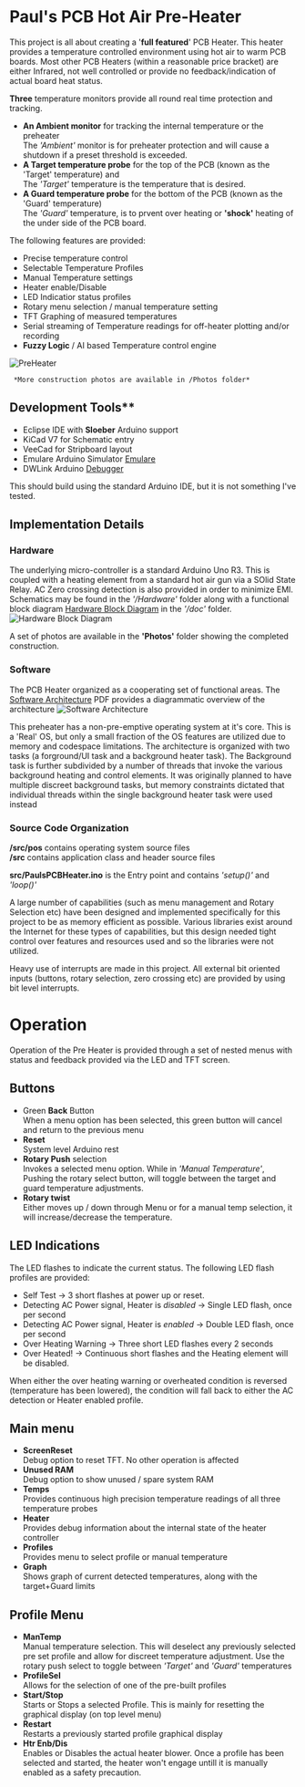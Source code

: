 # Paul's PCB Hot Air Pre-Heater
This project is all about creating a '**full featured**' PCB Heater. This heater provides a temperature controlled environment using hot air to warm PCB boards.
Most other PCB Heaters (within a reasonable price bracket) are either Infrared, not well controlled or provide no feedback/indication of actual board heat status. 

**Three** temperature monitors provide all round real time protection and tracking.

- **An Ambient monitor** for tracking the internal temperature or the preheater  
The *'Ambient'* monitor is for preheater protection and will cause a shutdown if a preset threshold is exceeded.
- **A Target temperature probe** for the top of the PCB (known as the 'Target' temperature) and  
The *'Target'* temperature is the temperature that is desired.  
- **A Guard temperature probe** for the bottom of the PCB (known as the 'Guard' temperature)  
The *'Guard'* temperature, is to prvent over heating or **'shock'** heating of the under side of the PCB board.  

The following features are provided:
- Precise temperature control
- Selectable Temperature Profiles
- Manual Temperature settings
- Heater enable/Disable
- LED Indicatior status profiles
- Rotary menu selection / manual temperature setting
- TFT Graphing of measured temperatures
- Serial streaming of Temperature readings for off-heater plotting and/or recording
- **Fuzzy Logic** / AI based Temperature control engine

![PreHeater](Photos/20240711_011926-small.jpg)

     *More construction photos are available in /Photos folder*

## Development Tools**
- Eclipse IDE with **Sloeber** Arduino support
- KiCad V7 for Schematic entry
- VeeCad for Stripboard layout
- Emulare Arduino Simulator [Emulare](https://emulare.sourceforge.net/)
- DWLink Arduino [Debugger](https://github.com/felias-fogg/dw-link/blob/master/readme.md)

This should build using the standard Arduino IDE, but it is not something I've tested.

## Implementation Details
### Hardware
The underlying micro-controller is a standard Arduino Uno R3. This is coupled with a heating element from a standard hot air gun via a SOlid State Relay. AC Zero crossing detection is also provided in order to minimize EMI. Schematics may be found in the *'/Hardware'* folder along with a functional block diagram [Hardware Block Diagram](doc/PCBPreHeaterHW.pdf) in the *'/doc'* folder.
![Hardware Block Diagram](doc/PCBPreHeaterHW.svg)

A set of photos are available in the **'Photos'** folder showing the completed construction.

### Software
The PCB Heater organized as a cooperating set of functional areas. The 
[Software Architecture](doc/PaulsPCBHeaterV2.pdf) PDF provides a diagrammatic overview of the architecture
![Software Architecture](doc/PaulsPCBHeaterV2.svg)

This preheater has a non-pre-emptive operating system at it's core. This is a 'Real' OS, but only a small fraction of the OS features are utilized due to memory and codespace limitations.
The architecture is organized with two tasks (a forground/UI task and a background heater task). The Background task is further subdivided by a number of threads that invoke the various background heating and control elements. It was originally planned to have multiple discreet background tasks, but memory constraints dictated that individual threads within the single background heater task were used instead 

### Source Code Organization
**/src/pos** contains operating system source files  
**/src** contains application class and header source files  

**src/PaulsPCBHeater.ino** is the Entry point and contains *'setup()'* and *'loop()'*

A large number of capabilities (such as menu management and Rotary Selection etc) have been designed and implemented specifically for this project to be as memory efficient as possible. Various libraries exist around the Internet for these types of capabilities, but this design needed tight control over features and resources used and so the libraries were not utilized.

Heavy use of interrupts are made in this project. All external bit oriented inputs (buttons, rotary selection, zero crossing etc) are provided by using bit level interrupts.

# Operation
Operation of the Pre Heater is provided through a set of nested menus with status and feedback provided via the LED and TFT screen.

## Buttons
- Green **Back** Button  
When a menu option has been selected, this green button will cancel and return to the previous menu
- **Reset**  
System level Arduino rest
- **Rotary Push** selection  
Invokes a selected menu option. While in *'Manual Temperature'*, Pushing the rotary select button, will toggle between the target and guard temperature adjustments.
- **Rotary twist**  
Either moves up / down through Menu or for a manual temp selection, it will increase/decrease the temperature.

## LED Indications
The LED flashes to indicate the current status. The following LED flash profiles are provided:
- Self Test -> 3 short flashes at power up or reset.
- Detecting AC Power signal, Heater is *disabled* -> Single LED flash, once per second
- Detecting AC Power signal, Heater is *enabled* -> Double LED flash, once per second
- Over Heating Warning -> Three short LED flashes every 2 seconds
- Over Heated! -> Continuous short flashes and the Heating element will be disabled.

When either the over heating warning or overheated condition is reversed (temperature has been lowered), the condition will fall back to either the AC detection or Heater enabled profile.

## Main menu
- **ScreenReset**  
Debug option to reset TFT. No other operation is affected
-  **Unused RAM**  
Debug option to show unused / spare system RAM
- **Temps**  
Provides continuous high precision temperature readings of all three temperature probes
- **Heater**  
Provides debug information about the internal state of the heater controller
- **Profiles**  
Provides menu to select profile or manual temperature
- **Graph**  
Shows graph of current detected temperatures, along with the target+Guard limits

## Profile Menu
- **ManTemp**  
Manual temperature selection. This will deselect any previously selected pre set profile and allow for discreet temperature adjustment. Use the rotary push select to toggle between *'Target'* and *'Guard'* temperatures
- **ProfileSel**  
Allows for the selection of one of the pre-built profiles
- **Start/Stop**  
Starts or Stops a selected Profile. This is mainly for resetting the graphical display (on top level menu)
- **Restart**  
Restarts a previously started profile graphical display
- **Htr Enb/Dis**  
Enables or Disables the actual heater blower. Once a profile has been selected and started, the heater won't engage untill it is manually enabled as a safety precaution.
